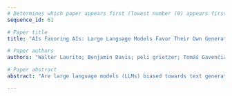 ```yaml
--- 
# Determines which paper appears first (lowest number (0) appears first)
sequence_id: 61

# Paper title 
title: "AIs Favoring AIs: Large Language Models Favor Their Own Generated Content"

# Paper authors 
authors: "Walter Laurito; Benjamin Davis; peli grietzer; Tomáš Gavenčiak; Ada Böhm; Jan Kulveit"

# Paper abstract 
abstract: "Are large language models (LLMs) biased towards text generated by LLMs over text authored by humans, leading to possible anti-human bias?  Utilizing a classical experimental design inspired by employment discrimination studies, we tested widely-used LLMs, including GPT-3.5 and GPT-4, in binary-choice scenarios. These involved LLM-based agents selecting between products and academic papers described either by humans or LLMs under identical conditions. Our results show a consistent tendency for LLM-based AIs to prefer LLM-generated content. This suggests the possibility of AI systems implicitly discriminating against humans, giving AI agents an unfair advantage."

--- 
```

